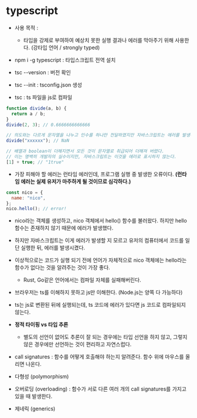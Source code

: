 # typescript

- 사용 목적 :

  - 타입을 강제로 부여하여 예상치 못한 실행 결과나 에러를 막아주기 위해 사용한다. (강타입 언어 / strongly typed)

- npm i -g typescript : 타입스크립트 전역 설치

- tsc --version : 버전 확인

- tsc --init : tsconfig.json 생성

- tsc : ts 파일을 js로 컴파일

```javascript
function divide(a, b) {
  return a / b;
}
divide(2, 3); // 0.6666666666666

// 의도와는 다르게 문자열을 나누고 인수를 하나만 전달하였지만 자바스크립트는 에러를 발생하지 않는다.
divide("xxxxxx"); // NaN

// 배열과 boolean이 더해지면서 모든 것이 문자열로 취급되어 더해져 버렸다.
// 이는 명백히 개발자의 실수이지만, 자바스크립트는 이것을 에러로 표시하지 않는다.
[1] + true; // "1true"
```

- 가장 피해야 할 에러는 런타임 에러인데, 프로그램 실행 중 발생한 오류이다. **(런타임 에러는 실제 유저가 마주하게 될 것이므로 심각하다.)**

```javascript
const nico = {
  name: "nico",
};
nico.hello(); // error!
```

- nico라는 객체를 생성하고, nico 객체에서 hello() 함수를 불러왔다. 하지만 hello 함수는 존재하지 않기 때문에 에러가 발생했다.

- 하지만 자바스크립트는 이게 에러가 발생할 지 모르고 유저의 컴퓨터에서 코드를 일단 실행한 뒤, 에러를 발생시켰다.

- 이상적으로는 코드가 실행 되기 전에 언어가 자체적으로 nico 객체에는 hello라는 함수가 없다는 것을 알려주는 것이 가장 좋다.

  - Rust, Go같은 언어에서는 컴파일 자체를 실패해버린다.

- 브라우저는 ts를 이해하지 못하고 js만 이해한다. (Node.js는 양쪽 다 가능하다)

- ts는 js로 변환된 뒤에 실행되는데, ts 코드에 에러가 있다면 js 코드로 컴파일되지 않는다.

- **정적 타이핑 vs 타입 추론**

  - 별도의 선언이 없어도 추론이 잘 되는 경우에는 타입 선언을 하지 않고, 그렇지 않은 경우에만 선언하는 것이 편리하고 자연스럽다.

- call signatures : 함수를 어떻게 호출해야 하는지 알려준다. 함수 위에 마우스를 올리면 나온다.

- 다형성 (polymorphism)

- 오버로딩 (overloading) : 함수가 서로 다른 여러 개의 call signatures를 가지고 있을 때 발생한다.

- 제네릭 (generics)
